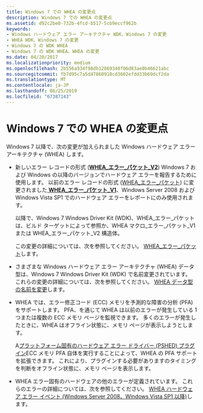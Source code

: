```yaml
---
title: Windows 7 での WHEA の変更点
description: Windows 7 での WHEA の変更点
ms.assetid: d92c2be0-732b-4fcd-b517-5cb9eccf962b
keywords:
- Windows ハードウェア エラー アーキテクチャ WDK、Windows 7 の変更
- WHEA WDK、Windows 7 の変更
- Windows 7 の WDK WHEA
- Windows 7 の WDK WHEA、WHEA の変更
ms.date: 04/20/2017
ms.localizationpriority: medium
ms.openlocfilehash: 2b556a934f98db12869340f06d83ae0b46621abc
ms.sourcegitcommit: fb7d95c7a5d47860918cd3602efdd33b69dcf2da
ms.translationtype: MT
ms.contentlocale: ja-JP
ms.lasthandoff: 06/25/2019
ms.locfileid: "67387143"
---
```

# <a name="whea-changes-for-windows-7"></a>Windows 7 での WHEA の変更点


Windows 7 以降で、次の変更が加えられました Windows ハードウェア エラー アーキテクチャ (WHEA) します。

-   新しいエラー レコードの形式 ([**WHEA\_エラー\_パケット\_V2**](https://docs.microsoft.com/windows-hardware/drivers/ddi/content/ntddk/ns-ntddk-_whea_error_packet_v2)) Windows 7 および Windows の以降のバージョンでハードウェア エラーを報告するために使用します。 以前のエラー レコードの形式 ([WHEA\_エラー\_パケット](https://docs.microsoft.com/previous-versions/windows/hardware/drivers/ff560465(v=vs.85))) に変更されました[ **WHEA\_エラー\_パケット\_V1**](https://docs.microsoft.com/windows-hardware/drivers/ddi/content/ntddk/ns-ntddk-_whea_error_packet_v1)、Windows Server 2008 および Windows Vista SP1 でのハードウェア エラーをレポートにのみ使用されます。

    以降で、Windows 7 Windows Driver Kit (WDK)、WHEA\_エラー\_パケットは、ビルド ターゲットによって参照か、WHEA マクロ\_エラー\_パケット\_V1 または WHEA\_エラー\_パケット\_V2 構造体。

    この変更の詳細については、次を参照してください。 [WHEA\_エラー\_パケット](https://docs.microsoft.com/previous-versions/windows/hardware/drivers/ff560465(v=vs.85))します。

-   さまざまな Windows ハードウェア エラー アーキテクチャ (WHEA) データ型は、Windows 7 Windows Driver Kit (WDK) で名前変更されています。 これらの変更の詳細については、次を参照してください。 [WHEA データ型の名前を変更](renamed-whea-data-types.md)します。

-   WHEA では、エラー修正コード (ECC) メモリを予測的な障害の分析 (PFA) をサポートします。 PFA、を通じて WHEA は以前のエラーが発生している 1 つまたは複数の ECC メモリ ページを監視できます。 多くのエラーが発生したときに、WHEA はオフライン状態に、メモリ ページが表示しようとします。

    A[プラットフォーム固有のハードウェア エラー ドライバー (PSHED) プラグイン](platform-specific-hardware-error-driver-plug-ins2.md)ECC メモリ PFA 自体を実行することによって、WHEA の PFA サポートを拡張できます。 これにより、プラグインする必要がありますのタイミングを判断をオフライン状態に、メモリ ページを表示します。

-   WHEA エラー固有のハードウェアの他のエラーが定義されています。 これらのエラーの詳細については、次を参照してください。 [WHEA ハードウェア エラー イベント (Windows Server 2008、Windows Vista SP1 以降)](https://docs.microsoft.com/previous-versions/windows/hardware/drivers/ff560537(v=vs.85))します。

 

 




